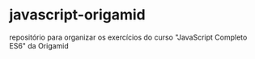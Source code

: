 # javascript-origamid
repositório para organizar os exercícios do curso "JavaScript Completo ES6" da Origamid
